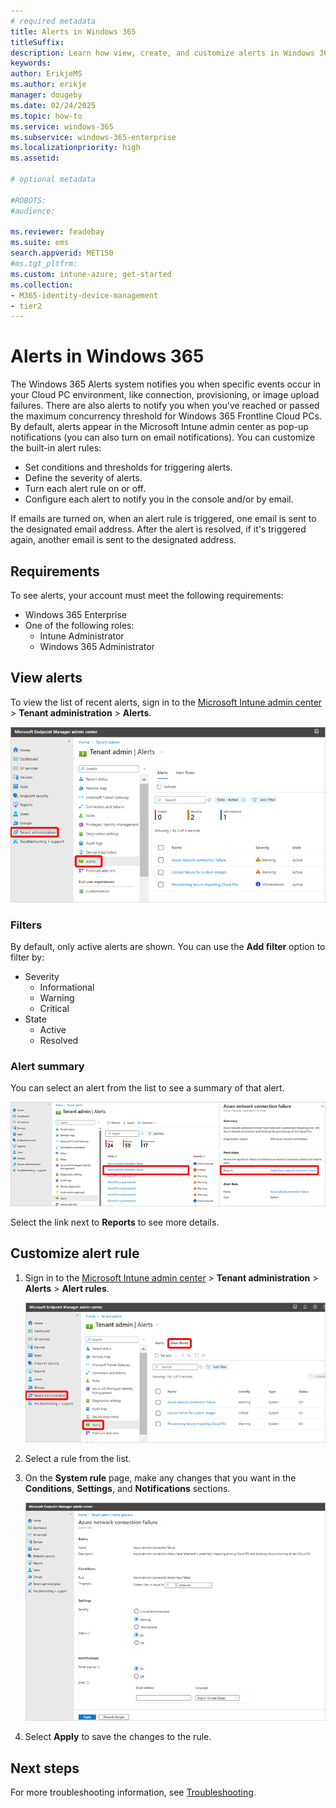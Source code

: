 ```yaml
---
# required metadata
title: Alerts in Windows 365
titleSuffix:
description: Learn how view, create, and customize alerts in Windows 365.
keywords:
author: ErikjeMS  
ms.author: erikje
manager: dougeby
ms.date: 02/24/2025
ms.topic: how-to
ms.service: windows-365
ms.subservice: windows-365-enterprise
ms.localizationpriority: high
ms.assetid: 

# optional metadata

#ROBOTS:
#audience:

ms.reviewer: feadebay
ms.suite: ems
search.appverid: MET150
#ms.tgt_pltfrm:
ms.custom: intune-azure; get-started
ms.collection:
- M365-identity-device-management
- tier2
---
```


# Alerts in Windows 365

The Windows 365 Alerts system notifies you when specific events occur in your Cloud PC environment, like connection, provisioning, or image upload failures. There are also alerts to notify you when you've reached or passed the maximum concurrency threshold for Windows 365 Frontline Cloud PCs. By default, alerts appear in the Microsoft Intune admin center as pop-up notifications (you can also turn on email notifications). You can customize the built-in alert rules:

- Set conditions and thresholds for triggering alerts.
- Define the severity of alerts.
- Turn each alert rule on or off.
- Configure each alert to notify you in the console and/or by email.

If emails are turned on, when an alert rule is triggered, one email is sent to the designated email address. After the alert is resolved, if it's triggered again, another email is sent to the designated address.

## Requirements

To see alerts, your account must meet the following requirements:

- Windows 365 Enterprise
- One of the following roles:
  - Intune Administrator
  - Windows 365 Administrator

## View alerts

To view the list of recent alerts, sign in to the [Microsoft Intune admin center](https://go.microsoft.com/fwlink/?linkid=2109431) > **Tenant administration** > **Alerts**.

![Screenshot of view alerts](./media/alerts/view-alerts.png)

### Filters

By default, only active alerts are shown. You can use the **Add filter** option to filter by:

- Severity
  - Informational
  - Warning
  - Critical
- State
  - Active
  - Resolved
  
### Alert summary

You can select an alert from the list to see a summary of that alert.

![Screenshot of view alert.](./media/alerts/alert-summary.png)

Select the link next to **Reports** to see more details.

## Customize alert rule

1. Sign in to the [Microsoft Intune admin center](https://go.microsoft.com/fwlink/?linkid=2109431) > **Tenant administration** > **Alerts** > **Alert rules**.

   ![Screenshot of view alert rules.](./media/alerts/view-alert-rules.png)

2. Select a rule from the list.
3. On the **System rule** page, make any changes that you want in the **Conditions**, **Settings**, and **Notifications** sections.

   ![Screenshot of system rule.](./media/alerts/system-rule.png)

4. Select **Apply** to save the changes to the rule.

<!-- ########################## -->
## Next steps

For more troubleshooting information, see [Troubleshooting](troubleshooting.md).
